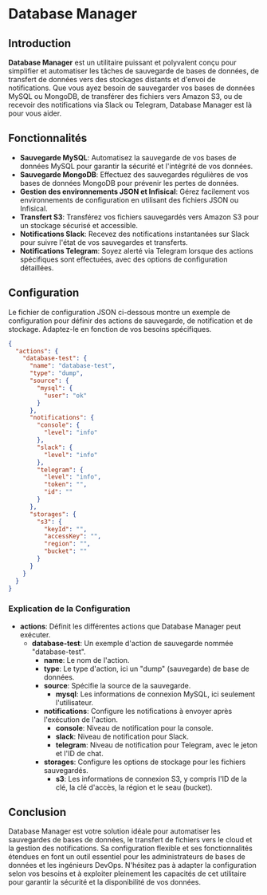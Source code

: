 # Database Manager

## Introduction

**Database Manager** est un utilitaire puissant et polyvalent conçu pour simplifier et automatiser les tâches de sauvegarde de bases de données, de transfert de données vers des stockages distants et d'envoi de notifications. Que vous ayez besoin de sauvegarder vos bases de données MySQL ou MongoDB, de transférer des fichiers vers Amazon S3, ou de recevoir des notifications via Slack ou Telegram, Database Manager est là pour vous aider.

## Fonctionnalités

- **Sauvegarde MySQL**: Automatisez la sauvegarde de vos bases de données MySQL pour garantir la sécurité et l'intégrité de vos données.
- **Sauvegarde MongoDB**: Effectuez des sauvegardes régulières de vos bases de données MongoDB pour prévenir les pertes de données.
- **Gestion des environnements JSON et Infisical**: Gérez facilement vos environnements de configuration en utilisant des fichiers JSON ou Infisical.
- **Transfert S3**: Transférez vos fichiers sauvegardés vers Amazon S3 pour un stockage sécurisé et accessible.
- **Notifications Slack**: Recevez des notifications instantanées sur Slack pour suivre l'état de vos sauvegardes et transferts.
- **Notifications Telegram**: Soyez alerté via Telegram lorsque des actions spécifiques sont effectuées, avec des options de configuration détaillées.

## Configuration

Le fichier de configuration JSON ci-dessous montre un exemple de configuration pour définir des actions de sauvegarde, de notification et de stockage. Adaptez-le en fonction de vos besoins spécifiques.

```json
{
  "actions": {
    "database-test": {
      "name": "database-test",
      "type": "dump",
      "source": {
        "mysql": {
          "user": "ok"
        }
      },
      "notifications": {
        "console": {
          "level": "info"
        },
        "slack": {
          "level": "info"
        },
        "telegram": {
          "level": "info",
          "token": "",
          "id": ""
        }
      },
      "storages": {
        "s3": {
          "keyId": "",
          "accessKey": "",
          "region": "",
          "bucket": ""
        }
      }
    }
  }
}
```

### Explication de la Configuration

- **actions**: Définit les différentes actions que Database Manager peut exécuter.
    - **database-test**: Un exemple d'action de sauvegarde nommée "database-test".
        - **name**: Le nom de l'action.
        - **type**: Le type d'action, ici un "dump" (sauvegarde) de base de données.
        - **source**: Spécifie la source de la sauvegarde.
            - **mysql**: Les informations de connexion MySQL, ici seulement l'utilisateur.
        - **notifications**: Configure les notifications à envoyer après l'exécution de l'action.
            - **console**: Niveau de notification pour la console.
            - **slack**: Niveau de notification pour Slack.
            - **telegram**: Niveau de notification pour Telegram, avec le jeton et l'ID de chat.
        - **storages**: Configure les options de stockage pour les fichiers sauvegardés.
            - **s3**: Les informations de connexion S3, y compris l'ID de la clé, la clé d'accès, la région et le seau (bucket).

## Conclusion

Database Manager est votre solution idéale pour automatiser les sauvegardes de bases de données, le transfert de fichiers vers le cloud et la gestion des notifications. Sa configuration flexible et ses fonctionnalités étendues en font un outil essentiel pour les administrateurs de bases de données et les ingénieurs DevOps. N'hésitez pas à adapter la configuration selon vos besoins et à exploiter pleinement les capacités de cet utilitaire pour garantir la sécurité et la disponibilité de vos données.